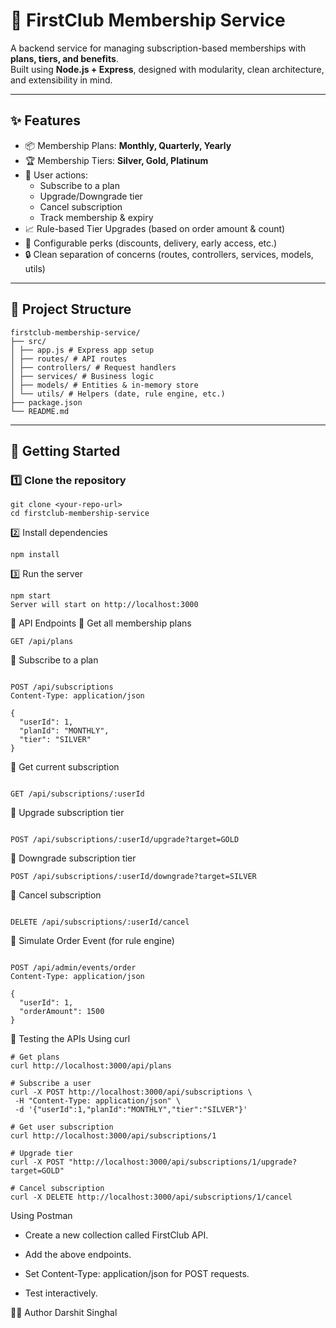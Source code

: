 # 🥇 FirstClub Membership Service

A backend service for managing subscription-based memberships with **plans, tiers, and benefits**.  
Built using **Node.js + Express**, designed with modularity, clean architecture, and extensibility in mind.

---

## ✨ Features
- 📦 Membership Plans: **Monthly, Quarterly, Yearly**
- 🏆 Membership Tiers: **Silver, Gold, Platinum**
- 👤 User actions:
  - Subscribe to a plan
  - Upgrade/Downgrade tier
  - Cancel subscription
  - Track membership & expiry
- 📈 Rule-based Tier Upgrades (based on order amount & count)
- 🎁 Configurable perks (discounts, delivery, early access, etc.)
- 🔒 Clean separation of concerns (routes, controllers, services, models, utils)

---

## 📂 Project Structure
```
firstclub-membership-service/
├── src/
│ ├── app.js # Express app setup
│ ├── routes/ # API routes
│ ├── controllers/ # Request handlers
│ ├── services/ # Business logic
│ ├── models/ # Entities & in-memory store
│ └── utils/ # Helpers (date, rule engine, etc.)
├── package.json
└── README.md

```

---

## 🚀 Getting Started

### 1️⃣ Clone the repository
``` 
git clone <your-repo-url>
cd firstclub-membership-service
```

2️⃣ Install dependencies
 ```
npm install
```
3️⃣ Run the server
 ```
npm start
Server will start on http://localhost:3000
```

📡 API Endpoints
🔹 Get all membership plans
``` 
GET /api/plans
```
🔹 Subscribe to a plan
```
 
POST /api/subscriptions
Content-Type: application/json

{
  "userId": 1,
  "planId": "MONTHLY",
  "tier": "SILVER"
}
```
🔹 Get current subscription
```
 
GET /api/subscriptions/:userId
```
🔹 Upgrade subscription tier
```
 
POST /api/subscriptions/:userId/upgrade?target=GOLD
```
🔹 Downgrade subscription tier
```
POST /api/subscriptions/:userId/downgrade?target=SILVER
```
🔹 Cancel subscription
```
 
DELETE /api/subscriptions/:userId/cancel
```
🔹 Simulate Order Event (for rule engine)
```
 
POST /api/admin/events/order
Content-Type: application/json

{
  "userId": 1,
  "orderAmount": 1500
}
```
🧪 Testing the APIs
Using curl
 
 ```
# Get plans
curl http://localhost:3000/api/plans

# Subscribe a user
curl -X POST http://localhost:3000/api/subscriptions \
  -H "Content-Type: application/json" \
  -d '{"userId":1,"planId":"MONTHLY","tier":"SILVER"}'

# Get user subscription
curl http://localhost:3000/api/subscriptions/1

# Upgrade tier
curl -X POST "http://localhost:3000/api/subscriptions/1/upgrade?target=GOLD"

# Cancel subscription
curl -X DELETE http://localhost:3000/api/subscriptions/1/cancel

```

Using Postman
- Create a new collection called FirstClub API.

- Add the above endpoints.

- Set Content-Type: application/json for POST requests.

- Test interactively.



👨‍💻 Author
Darshit Singhal 
